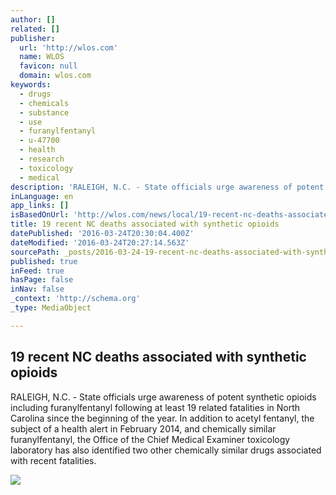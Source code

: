 ```yaml
---
author: []
related: []
publisher:
  url: 'http://wlos.com'
  name: WLOS
  favicon: null
  domain: wlos.com
keywords:
  - drugs
  - chemicals
  - substance
  - use
  - furanylfentanyl
  - u-47700
  - health
  - research
  - toxicology
  - medical
description: 'RALEIGH, N.C. - State officials urge awareness of potent synthetic opioids including furanylfentanyl following at least 19 related fatalities in North Carolina since the beginning of the year. In addition to acetyl fentanyl, the subject of a health alert in February 2014, and chemically similar furanylfentanyl, the Office of the Chief Medical Examiner toxicology laboratory has also identified two other chemically similar drugs associated with recent fatalities.'
inLanguage: en
app_links: []
isBasedOnUrl: 'http://wlos.com/news/local/19-recent-nc-deaths-associated-with-synthetic-opioids'
title: 19 recent NC deaths associated with synthetic opioids
datePublished: '2016-03-24T20:30:04.400Z'
dateModified: '2016-03-24T20:27:14.563Z'
sourcePath: _posts/2016-03-24-19-recent-nc-deaths-associated-with-synthetic-opioids.md
published: true
inFeed: true
hasPage: false
inNav: false
_context: 'http://schema.org'
_type: MediaObject

---
```

<article style=""><h1>19 recent NC deaths associated with synthetic opioids</h1><p>RALEIGH, N.C. - State officials urge awareness of potent synthetic opioids including furanylfentanyl following at least 19 related fatalities in North Carolina since the beginning of the year. In addition to acetyl fentanyl, the subject of a health alert in February 2014, and chemically similar furanylfentanyl, the Office of the Chief Medical Examiner toxicology laboratory has also identified two other chemically similar drugs associated with recent fatalities.</p><img src="http://static-12.sinclairstoryline.com/resources/media/467a5e7a-469a-4bb5-b835-964553c8024e-large16x9_03.24pills.jpg?1458843690729" /></article>